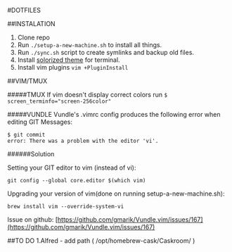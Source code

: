 #DOTFILES

##INSTALATION

1. Clone repo
2. Run ```./setup-a-new-machine.sh``` to install all things.
3. Run ```./sync.sh``` script to create symlinks and backup old files.
4. Install [solorized theme](http://ethanschoonover.com/solarized/vim-colors-solarized) for terminal.
5. Install vim plugins ```vim +PluginInstall```

##VIM/TMUX

#####TMUX
If vim doesn't display correct colors run ```$ screen_terminfo="screen-256color"```

#####VUNDLE
Vundle's .vimrc config produces the following error when editing GIT Messages:
```
$ git commit
error: There was a problem with the editor 'vi'.
```
######Solution

Setting your GIT editor to vim (instead of vi):
```
git config --global core.editor $(which vim)
```

Upgrading your version of vim(done on running setup-a-new-machine.sh):
```
brew install vim --override-system-vi
```

Issue on github: [https://github.com/gmarik/Vundle.vim/issues/167](https://github.com/gmarik/Vundle.vim/issues/167)

##TO DO
1.Alfred - add path ( /opt/homebrew-cask/Caskroom/ )
